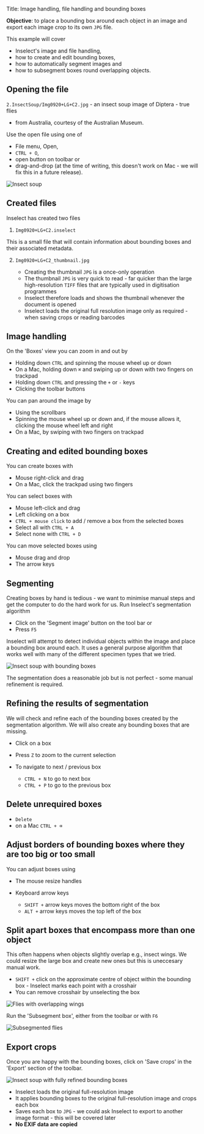 Title: Image handling, file handling and bounding boxes

**Objective**: to place a bounding box around each object in an image and export
each image crop to its own `JPG` file.

This example will cover

* Inselect's image and file handling,
* how to create and edit bounding boxes,
* how to automatically segment images and
* how to subsegment boxes round overlapping objects.

## Opening the file

`2.InsectSoup/Img0920+LG+C2.jpg` - an insect soup image of Diptera - true flies
- from Australia, courtesy of the Australian Museum.

Use the open file using one of

* File menu, Open,
* `CTRL + O`,
* open button on toolbar or
* drag-and-drop (at the time of writing, this doesn't work on Mac - we
will fix this in a future release).

![Insect soup]({filename}/images/exercises/soup.jpg)

## Created files

Inselect has created two files
1. `Img0920+LG+C2.inselect`

This is a small file that will contain information about bounding boxes and
their associated metadata.

2. `Img0920+LG+C2_thumbnail.jpg`

    * Creating the thumbnail `JPG` is a once-only operation
    * The thumbnail `JPG` is very quick to read - far quicker than the large
    high-resolution `TIFF` files that are typically used in digitisation
    programmes
    * Inselect therefore loads and shows the thumbnail whenever the document is
    opened
    * Inselect loads the original full resolution image only as required - when
    saving crops or reading barcodes

## Image handling

On the 'Boxes' view you can zoom in and out by

* Holding down `CTRL` and spinning the mouse wheel up or down
* On a Mac, holding down `⌘` and swiping up or down with two fingers on trackpad
* Holding down `CTRL` and pressing the `+` or `-` keys
* Clicking the toolbar buttons

You can pan around the image by

* Using the scrollbars
* Spinning the mouse wheel up or down and, if the mouse allows it, clicking the
mouse wheel left and right
* On a Mac, by swiping with two fingers on trackpad

## Creating and edited bounding boxes

You can create boxes with

* Mouse right-click and drag
* On a Mac, click the trackpad using two fingers

You can select boxes with

* Mouse left-click and drag
* Left clicking on a box
* `CTRL + mouse click` to add / remove a box from the selected boxes
* Select all with `CTRL + A`
* Select none with `CTRL + D`

You can move selected boxes using

* Mouse drag and drop
* The arrow keys

## Segmenting

Creating boxes by hand is tedious - we want to minimise manual steps and get the
computer to do the hard work for us. Run Inselect's segmentation algorithm

* Click on the 'Segment image' button on the tool bar or
* Press `F5`

Inselect will attempt to detect individual objects within the image and place a
bounding box around each. It uses a general purpose algorithm that works well
with many of the different specimen types that we tried. 

![Insect soup with bounding boxes]({filename}/images/exercises/soup_segmented.jpg)

The segmentation does a reasonable job but is not perfect - some manual
refinement is required.

## Refining the results of segmentation

We will check and refine each of the bounding boxes created by the segmentation
algorithm. We will also create any bounding boxes that are missing.

* Click on a box
* Press `Z` to zoom to the current selection
* To navigate to next / previous box

    * `CTRL + N` to go to next box
    * `CTRL + P` to go to the previous box

## Delete unrequired boxes
* `Delete`
* on a Mac `CTRL + ⌫`

## Adjust borders of bounding boxes where they are too big or too small
You can adjust boxes using

* The mouse resize handles
* Keyboard arrow keys

    * `SHIFT +` arrow keys moves the bottom right of the box
    * `ALT +` arrow keys moves the top left of the box

## Split apart boxes that encompass more than one object

This often happens when objects slightly overlap e.g., insect wings. We could
resize the large box and create new ones but this is uneccesary manual work.

* `SHIFT +` click on the approximate centre of object within the bounding box -
Inselect marks each point with a crosshair
* You can remove crosshair by unselecting the box

![Flies with overlapping wings]({filename}/images/exercises/soup_subsegment.jpg)

Run the 'Subsegment box', either from the toolbar or with `F6`

![Subsegmented flies]({filename}/images/exercises/soup_subsegmented.jpg)

## Export crops

Once you are happy with the bounding boxes, click on 'Save crops' in the
'Export' section of the toolbar.

![Insect soup with fully refined bounding boxes]({filename}/images/exercises/soup_refined.jpg)

* Inselect loads the original full-resolution image
* It applies bounding boxes to the original full-resolution image and crops
each box
* Saves each box to `JPG` - we could ask Inselect to export to another image
format - this will be covered later
* **No EXIF data are copied**
